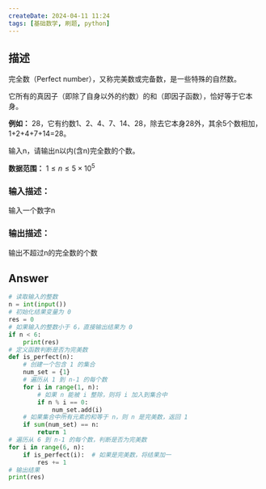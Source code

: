 ```yaml
---
createDate: 2024-04-11 11:24
tags: [基础数学, 刷题, python]
---
```

## 描述

完全数（Perfect number），又称完美数或完备数，是一些特殊的自然数。

它所有的真因子（即除了自身以外的约数）的和（即因子函数），恰好等于它本身。

**例如：** 28，它有约数1、2、4、7、14、28，除去它本身28外，其余5个数相加，1+2+4+7+14=28。

输入n，请输出n以内(含n)完全数的个数。

**数据范围：** $1≤n≤5×10^5$ 

### 输入描述：

输入一个数字n

### 输出描述：

输出不超过n的完全数的个数

## Answer
```python
# 读取输入的整数
n = int(input())
# 初始化结果变量为 0
res = 0
# 如果输入的整数小于 6，直接输出结果为 0
if n < 6:
    print(res)
# 定义函数判断是否为完美数
def is_perfect(n):
    # 创建一个包含 1 的集合
    num_set = {1}
    # 遍历从 1 到 n-1 的每个数
    for i in range(1, n):
        # 如果 n 能被 i 整除，则将 i 加入到集合中
        if n % i == 0:
            num_set.add(i)
    # 如果集合中所有元素的和等于 n，则 n 是完美数，返回 1
    if sum(num_set) == n:
        return 1
# 遍历从 6 到 n-1 的每个数，判断是否为完美数
for i in range(6, n):
    if is_perfect(i):  # 如果是完美数，将结果加一
        res += 1
# 输出结果
print(res)
```
